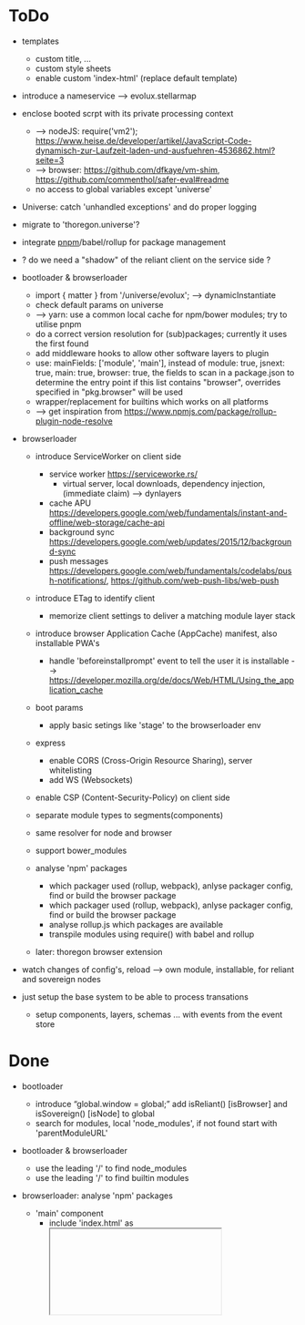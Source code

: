 ToDo
====

- templates
    - custom title, ...
    - custom style sheets
    - enable custom 'index-html' (replace default template)
     
- introduce a nameservice --> evolux.stellarmap

- enclose booted scrpt with its private processing context
    - --> nodeJS: require('vm2'); https://www.heise.de/developer/artikel/JavaScript-Code-dynamisch-zur-Laufzeit-laden-und-ausfuehren-4536862.html?seite=3
    - --> browser: https://github.com/dfkaye/vm-shim, https://github.com/commenthol/safer-eval#readme
    - no access to global variables except 'universe'

- Universe: catch 'unhandled exceptions' and do proper logging 
- migrate to 'thoregon.universe'?

- integrate [pnpm](https://github.com/pnpm/pnpm)/babel/rollup for package management

- ? do we need a "shadow" of the reliant client on the service side ?

- bootloader & browserloader
    - import { matter } from '/universe/evolux'; 
         --> dynamicInstantiate
    - check default params on universe
    - --> yarn: use a common local cache for npm/bower modules; try to utilise pnpm
    - do a correct version resolution for (sub)packages; currently it uses the first found
    - add middleware hooks to allow other software layers to plugin
    - use: mainFields: ['module', 'main'], instead of module: true, jsnext: true, main: true, browser: true,
        the fields to scan in a package.json to determine the entry point
        if this list contains "browser", overrides specified in "pkg.browser"
        will be used
    - wrapper/replacement for builtins which works on all platforms
    - --> get inspiration from https://www.npmjs.com/package/rollup-plugin-node-resolve
               
- browserloader
    - introduce ServiceWorker on client side
        - service worker    https://serviceworke.rs/
            - virtual server, local downloads, dependency injection, (immediate claim) --> dynlayers
        - cache APU         https://developers.google.com/web/fundamentals/instant-and-offline/web-storage/cache-api
        - background sync   https://developers.google.com/web/updates/2015/12/background-sync
        - push messages     https://developers.google.com/web/fundamentals/codelabs/push-notifications/, https://github.com/web-push-libs/web-push
    - introduce ETag to identify client
        - memorize client settings to deliver a matching module layer stack
    - introduce browser Application Cache (AppCache) manifest, also installable PWA's 
        - handle 'beforeinstallprompt' event to tell the user it is installable
        --> https://developer.mozilla.org/de/docs/Web/HTML/Using_the_application_cache
    - boot params
        - apply basic setings like 'stage' to the browserloader env
    - express
        - enable CORS (Cross-Origin Resource Sharing), server whitelisting
        - add WS (Websockets)
    - enable CSP (Content-Security-Policy) on client side
    - separate module types to segments(components)
    - same resolver for node and browser
    - support bower_modules
    - analyse 'npm' packages
        - which packager used (rollup, webpack), anlyse packager config, find or build the browser package
        - which packager used (rollup, webpack), anlyse packager config, find or build the browser package
        - analyse rollup.js which packages are available 
        - transpile modules using require() with babel and rollup 

    - later: thoregon browser extension

- watch changes of config's, reload
    --> own module, installable, for reliant and sovereign nodes

- just setup the base system to be able to process transations
    - setup components, layers, schemas ... with events from the event store

Done
====

- bootloader 
    * introduce “global.window = global;”  add isReliant() [isBrowser] and isSovereign() [isNode] to global
    * search for modules, local 'node_modules', if not found start with 'parentModuleURL'

- bootloader & browserloader
    * use the leading '/' to find node_modules
    * use the leading '/' to find builtin modules

- browserloader: analyse 'npm' packages
    - 'main' component
        - include 'index.html' as <iframe> in boot html
    * ensure cache directory
    * params
        * use params from ./boot?... request
    * package.json: if exists "jsnext:main" use it
    * featuredetect webcomponents add load polyfill only when needed
        * add polyfill for webcomponents
    * include express
        * add express params
        * include cors
    * indexrequest -> send container html with script imports
    * supply a generated 'boot-mjs', reference to 'index' by query param, apply other query params to the universe like 'setup.mjs' does.
    * analyse 'npm' packages
            * maintain cache 
            * check 'bower.json'
            * wrap “browser” scripts in package.json with a ‘fake’ AMD function
            * analyse “main” and “type” (module), if no type best guess for the file extension (.js | .mjs)
            * analyse the “browser” field, apply file name replacements	
                https://github.com/defunctzombie/package-browser-field-spec
                https://github.com/dtao/lazy.js/blob/master/lazy.js
    * modulewrapper for ES6 modules
    
        function isFunction(obj) {
          return !!(obj && obj.constructor && obj.call && obj.apply);
        };
        
        let module = {};
        function define(p1, p2) {
            module = isFunction(p1)  ? p1() : !!p2 ? p2() : {};
        }
        define.amd = true;
        
        … insert script here
        
        export default module;
                OR
        const module = { exports: {} };
        let exports = module.exports;
        
        … insert script here
        
        export default module.exports;
